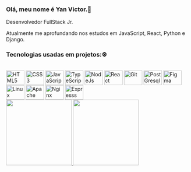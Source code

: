 ### Olá, meu nome é Yan Victor.👋

Desenvolvedor FullStack Jr.

Atualmente me aprofundando nos estudos em JavaScript, React, Python e Django.
          
### Tecnologias usadas em projetos:⚙️ 
<div style="display: inline_block"><br>
  <img align="center" alt="HTML5" height="40" width="50" src="https://cdn.jsdelivr.net/gh/devicons/devicon/icons/html5/html5-original-wordmark.svg" />     
  <img align="center" alt="CSS3" height="40" width="50" src="https://cdn.jsdelivr.net/gh/devicons/devicon/icons/css3/css3-original-wordmark.svg" />
  <img align="center" alt="JavaScript" height="40" width="50" src="https://cdn.jsdelivr.net/gh/devicons/devicon/icons/javascript/javascript-original.svg" />
  <img  align="center" alt="TypeScript" height="40" width="50" src="https://cdn.jsdelivr.net/gh/devicons/devicon/icons/typescript/typescript-original.svg" />
  <img align="center" alt="NodeJs" height="40" width="50" src="https://cdn.jsdelivr.net/gh/devicons/devicon/icons/nodejs/nodejs-original.svg" />
  <img align="center" alt="React" height="40" width="50" src="https://cdn.jsdelivr.net/gh/devicons/devicon/icons/react/react-original-wordmark.svg" />
  <img align="center" alt="Git" height="40" width="50"  src="https://cdn.jsdelivr.net/gh/devicons/devicon/icons/git/git-plain-wordmark.svg" /> 
  <img align="center" alt="PostGresql" height="40" width="50"  src="https://cdn.jsdelivr.net/gh/devicons/devicon/icons/postgresql/postgresql-plain-wordmark.svg" />
  <img align="center" alt="Figma" height="40" width="50" src="https://cdn.jsdelivr.net/gh/devicons/devicon/icons/figma/figma-original.svg" />
  <img align="center" alt="Linux" height="40" width="50" src="https://cdn.jsdelivr.net/gh/devicons/devicon/icons/linux/linux-original.svg" />
  <img align="center" alt="Apache" height="40" width="50" src="https://cdn.jsdelivr.net/gh/devicons/devicon/icons/apache/apache-line-wordmark.svg" />
  <img align="center" alt="Nginx" height="40" width="50" src="https://cdn.jsdelivr.net/gh/devicons/devicon/icons/nginx/nginx-original.svg" />
  <img align="center" alt="Expresss" height="40" width="50" src="https://cdn.jsdelivr.net/gh/devicons/devicon/icons/express/express-original-wordmark.svg" />
</div>


<div>
<a href="https://github.com/YanVictorSN">
<img height="180em" src="https://github-readme-stats.vercel.app/api/top-langs/?username=YanVictorSN&layout=compact&langs_count=7&theme=dracula"/>
<img height="180em" src="https://github-readme-stats.vercel.app/api?username=YanVictorSN&show_icons=true&theme=dracula&include_all_commits=true&count_private=true"/>
</div>
